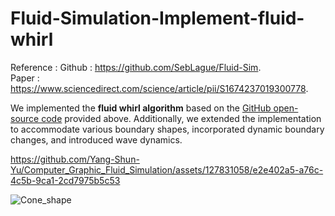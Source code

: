 # Fluid-Simulation-Implement-fluid-whirl
Reference :
Github : https://github.com/SebLague/Fluid-Sim.  
Paper : https://www.sciencedirect.com/science/article/pii/S1674237019300778.

We implemented the **fluid whirl algorithm** based on the [GitHub open-source code](https://github.com/SebLague/Fluid-Sim) provided above. Additionally, we extended the implementation to accommodate various boundary shapes, incorporated dynamic boundary changes, and introduced wave dynamics.




https://github.com/Yang-Shun-Yu/Computer_Graphic_Fluid_Simulation/assets/127831058/e2e402a5-a76c-4c5b-9ca1-2cd7975b5c53

![Cone_shape](https://github.com/Yang-Shun-Yu/Computer_Graphic_Fluid_Simulation/assets/127831058/42fa8c60-6b41-4c6c-b3f0-1e00122784b5)
